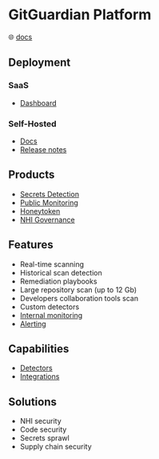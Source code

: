 # GitGuardian Platform

🌐 [docs](https://docs.gitguardian.com/platform/home)

## Deployment

### SaaS

- [Dashboard](https://dashboard.gitguardian.com/)

### Self-Hosted

- [Docs](https://docs.gitguardian.com/self-hosting/home)
- [Release notes](https://docs.gitguardian.com/releases/self-hosted)

## Products

- [Secrets Detection](https://docs.gitguardian.com/secrets-detection/home)
- [Public Monitoring](https://docs.gitguardian.com/public-monitoring/home)
- [Honeytoken](https://docs.gitguardian.com/honeytoken/home)
- [NHI Governance](https://docs.gitguardian.com/nhi-governance/home)

## Features

- Real-time scanning
- Historical scan detection
- Remediation playbooks
- Large repository scan (up to 12 Gb)
- Developers collaboration tools scan
- Custom detectors
- [Internal monitoring](https://docs.gitguardian.com/internal-monitoring/home)
- [Alerting](https://docs.gitguardian.com/platform/configure-alerting/alerting-and-notifications)

## Capabilities

- [Detectors](https://www.gitguardian.com/detectors)
- [Integrations](https://www.gitguardian.com/integrations)

## Solutions

- NHI security
- Code security
- Secrets sprawl
- Supply chain security
